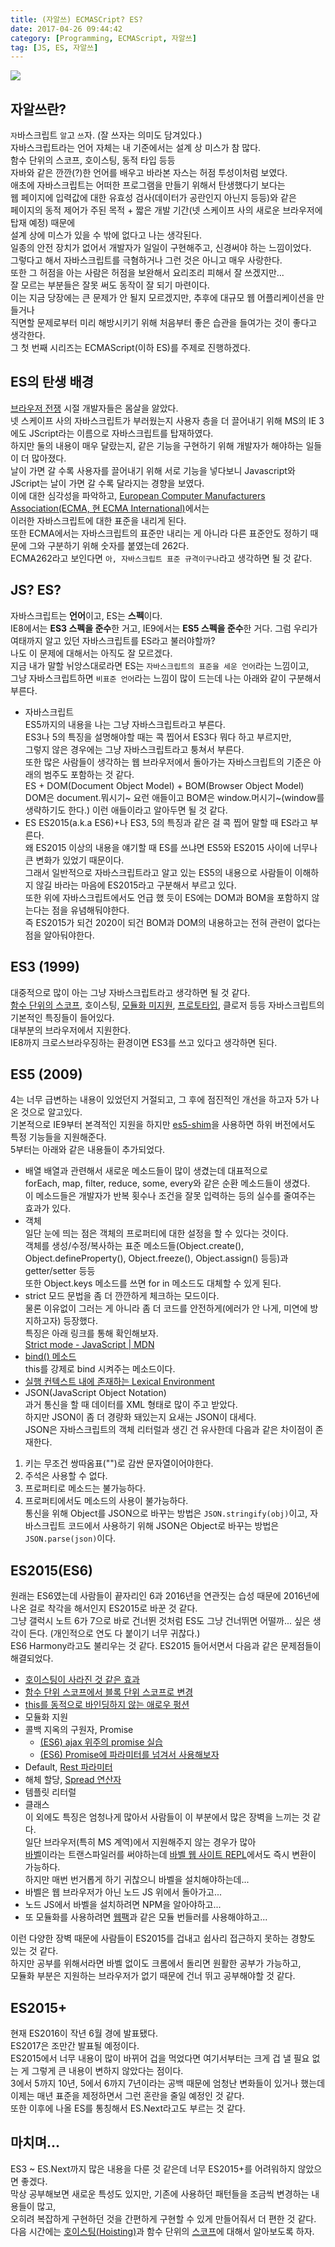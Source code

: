 ```yaml
---
title: (자알쓰) ECMASCript? ES?
date: 2017-04-26 09:44:42
category: [Programming, ECMAScript, 자알쓰]
tag: [JS, ES, 자알쓰]
---
```

![](/images/js-001-es/thumb.png)

## 자알쓰란?
`자`바스크립트 `알`고 `쓰`자. (잘 쓰자는 의미도 담겨있다.)  
자바스크립트라는 언어 자체는 내 기준에서는 설계 상 미스가 참 많다.  
함수 단위의 스코프, 호이스팅, 동적 타입 등등  
자바와 같은 깐깐(?)한 언어를 배우고 바라본 자스는 허점 투성이처럼 보였다.  
애초에 자바스크립트는 어떠한 프로그램을 만들기 위해서 탄생했다기 보다는  
웹 페이지에 입력값에 대한 유효성 검사(데이터가 공란인지 아닌지 등등)와 같은  
페이지의 동적 제어가 주된 목적 + 짧은 개발 기간(넷 스케이프 사의 새로운 브라우저에 탑재 예정) 때문에  
설계 상에 미스가 있을 수 밖에 없다고 나는 생각된다.  
일종의 안전 장치가 없어서 개발자가 일일이 구현해주고, 신경써야 하는 느낌이었다.  
그렇다고 해서 자바스크립트를 극혐하거나 그런 것은 아니고 매우 사랑한다.  
또한 그 허점을 아는 사람은 허점을 보완해서 요리조리 피해서 잘 쓰겠지만...  
잘 모르는 부분들은 잘못 써도 동작이 잘 되기 마련이다.  
이는 지금 당장에는 큰 문제가 안 될지 모르겠지만, 추후에 대규모 웹 어플리케이션을 만들거나  
직면할 문제로부터 미리 해방시키기 위해 처음부터 좋은 습관을 들여가는 것이 좋다고 생각한다.  
그 첫 번째 시리즈는 ECMAScript(이하 ES)를 주제로 진행하겠다.  

## ES의 탄생 배경
[브라우저 전쟁](https://ko.wikipedia.org/wiki/%EB%B8%8C%EB%9D%BC%EC%9A%B0%EC%A0%80_%EC%A0%84%EC%9F%81) 시절 개발자들은 몸살을 앓았다.  
넷 스케이프 사의 자바스크립트가 부러웠는지 사용자 층을 더 끌어내기 위해 MS의 IE 3에도 JScript라는 이름으로 자바스크립트를 탑재하였다.  
하지만 둘의 내용이 매우 달랐는지, 같은 기능을 구현하기 위해 개발자가 해야하는 일들이 더 많아졌다.  
날이 가면 갈 수록 사용자를 끌어내기 위해 서로 기능을 넣다보니 Javascript와 JScript는 날이 가면 갈 수록 달라지는 경향을 보였다.  
이에 대한 심각성을 파악하고, [European Computer Manufacturers Association(ECMA, 현 ECMA International)](https://ko.wikipedia.org/wiki/Ecma_%EC%9D%B8%ED%84%B0%EB%82%B4%EC%85%94%EB%84%90)에서는  
이러한 자바스크립트에 대한 표준을 내리게 된다.  
또한 ECMA에서는 자바스크립트의 표준만 내리는 게 아니라 다른 표준안도 정하기 때문에 그와 구분하기 위해 숫자를 붙였는데 262다.  
ECMA262라고 보인다면 `아, 자바스크립트 표준 규격이구나`라고 생각하면 될 것 같다.  

## JS? ES?
자바스크립트는 **언어**이고, ES는 **스펙**이다.  
IE8에서는 **ES3 스펙을 준수**한 거고, IE9에서는 **ES5 스펙을 준수**한 거다.
그럼 우리가 여태까지 알고 있던 자바스크립트를 ES라고 불러야할까?  
나도 이 문제에 대해서는 아직도 잘 모르겠다.  
지금 내가 말할 뉘앙스대로라면 ES는 `자바스크립트의 표준을 세운 언어`라는 느낌이고,  
그냥 자바스크립트하면 `비표준 언어`라는 느낌이 많이 드는데 나는 아래와 같이 구분해서 부른다.  
* 자바스크립트  
ES5까지의 내용을 나는 그냥 자바스크립트라고 부른다.  
ES3나 5의 특징을 설명해야할 때는 콕 찝어서 ES3다 뭐다 하고 부르지만,  
그렇지 않은 경우에는 그냥 자바스크립트라고 퉁쳐서 부른다.  
또한 많은 사람들이 생각하는 웹 브라우저에서 돌아가는 자바스크립트의 기준은 아래의 범주도 포함하는 것 같다.  
ES + DOM(Document Object Model) + BOM(Browser Object Model)  
DOM은 document.뭐시기~ 요런 애들이고 BOM은 window.머시기~(window를 생략하기도 한다.) 이런 애들이라고 알아두면 될 것 같다.  
* ES
ES2015(a.k.a ES6)+나 ES3, 5의 특징과 같은 걸 콕 찝어 말할 때 ES라고 부른다.  
왜 ES2015 이상의 내용을 얘기할 때 ES를 쓰냐면 ES5와 ES2015 사이에 너무나 큰 변화가 있었기 때문이다.  
그래서 일반적으로 자바스크립트라고 알고 있는 ES5의 내용으로 사람들이 이해하지 않길 바라는 마음에 ES2015라고 구분해서 부르고 있다.  
또한 위에 자바스크립트에서도 언급 했 듯이 ES에는 DOM과 BOM을 포함하지 않는다는 점을 유념해둬야한다.  
즉 ES2015가 되건 2020이 되건 BOM과 DOM의 내용하고는 전혀 관련이 없다는 점을 알아둬야한다.

## ES3 (1999)
대중적으로 많이 아는 그냥 자바스크립트라고 생각하면 될 것 같다.  
[함수 단위의 스코프](/2016/11/10/ES6-Scope/#ES5의-함수-단위의-스코프), 호이스팅, [모듈화 미지원](/2016/11/10/ES6-Scope/#함수-단위-스코프의-극복-모듈화), [프로토타입](http://cafe.naver.com/hacosa/185157), 클로저 등등 자바스크립트의 기본적인 특징들이 들어있다.  
대부분의 브라우저에서 지원한다.  
IE8까지 크로스브라우징하는 환경이면 ES3를 쓰고 있다고 생각하면 된다.  

## ES5 (2009)
4는 너무 급변하는 내용이 있었던지 거절되고, 그 후에 점진적인 개선을 하고자 5가 나온 것으로 알고있다.  
기본적으로 IE9부터 본격적인 지원을 하지만 [es5-shim](https://github.com/es-shims/es5-shim)을 사용하면 하위 버전에서도 특정 기능들을 지원해준다.  
5부터는 아래와 같은 내용들이 추가되었다.  
* 배열 
배열과 관련해서 새로운 메소드들이 많이 생겼는데 대표적으로  
forEach, map, filter, reduce, some, every와 같은 순환 메소드들이 생겼다.  
이 메소드들은 개발자가 반복 횟수나 조건을 잘못 입력하는 등의 실수를 줄여주는 효과가 있다.  
* 객체  
일단 눈에 띄는 점은 객체의 프로퍼티에 대한 설정을 할 수 있다는 것이다.  
객체를 생성/수정/복사하는 표준 메소드들(Object.create(), Object.defineProperty(), Object.freeze(), Object.assign() 등등)과 getter/setter 등등  
또한 Object.keys 메소드를 쓰면 for in 메소드도 대체할 수 있게 된다.  
* strict 모드
문법을 좀 더 깐깐하게 체크하는 모드이다.  
물론 이유없이 그러는 게 아니라 좀 더 코드를 안전하게(에러가 안 나게, 미연에 방지하고자) 등장했다.  
특징은 아래 링크를 통해 확인해보자.  
[Strict mode - JavaScript | MDN](https://developer.mozilla.org/ko/docs/Web/JavaScript/Reference/Strict_mode)  
* [bind() 메소드](https://developer.mozilla.org/ko/docs/Web/JavaScript/Reference/Global_Objects/Function/bind)    
this를 강제로 bind 시켜주는 메소드이다.  
* [실행 컨텍스트 내에 존재하는 Lexical Environment](http://huns.me/development/1407)  
* JSON(JavaScript Object Notation)  
과거 통신을 할 때 데이터를 XML 형태로 많이 주고 받았다.  
하지만 JSON이 좀 더 경량화 돼있는지 요새는 JSON이 대세다.  
JSON은 자바스크립트의 객체 리터럴과 생긴 건 유사한데 다음과 같은 차이점이 존재한다.  
1. 키는 무조건 쌍따옴표("")로 감싼 문자열이어야한다.  
2. 주석은 사용할 수 없다.  
3. 프로퍼티로 메소드는 불가능하다.
4. 프로퍼티에서도 메소드의 사용이 불가능하다.  
통신을 위해 Object를 JSON으로 바꾸는 방법은 `JSON.stringify(obj)`이고, 자바스크립트 코드에서 사용하기 위해 JSON은 Object로 바꾸는 방법은 `JSON.parse(json)`이다.       

## ES2015(ES6)
원래는 ES6였는데 사람들이 끝자리인 6과 2016년을 연관짓는 습성 때문에 2016년에 나온 걸로 착각을 해서인지 ES2015로 바꾼 것 같다.  
그냥 갤럭시 노트 6가 7으로 바로 건너뛴 것처럼 ES도 그냥 건너뛰면 어떨까... 싶은 생각이 든다. (개인적으로 연도 다 붙이기 너무 귀찮다.)  
ES6 Harmony라고도 불리우는 것 같다.
ES2015 들어서면서 다음과 같은 문제점들이 해결되었다.  
* [호이스팅이 사라진 것 같은 효과](/2016/11/10/ES6-Scope/#TDZ)  
* [함수 단위 스코프에서 블록 단위 스코프로 변경](/2016/11/10/ES6-Scope/#ES6의-블록-단위의-스코프)  
* [this를 동적으로 바인딩하지 않는 애로우 펑션](/2017/02/15/es-this/#애로우-펑션으로서-호출할-때)  
* 모듈화 지원  
* 콜백 지옥의 구원자, Promise  
  * [(ES6) ajax 위주의 promise 실습](/2017/01/21/ES6-Promise-with-ajax/)  
  * [(ES6) Promise에 파라미터를 넘겨서 사용해보자](/2017/04/04/js-promise-param/)
* Default, [Rest 파라미터](http://cafe.naver.com/hacosa/187244)  
* 해체 할당, [Spread 연산자](http://cafe.naver.com/hacosa/187244)  
* 템플릿 리터럴  
* 클래스  
이 외에도 특징은 엄청나게 많아서 사람들이 이 부분에서 많은 장벽을 느끼는 것 같다.  
일단 브라우저(특히 MS 계역)에서 지원해주지 않는 경우가 많아  
[바벨](/2016/11/11/Babel-ES6-with-IE8/)이라는 트랜스파일러를 써야하는데 [바벨 웹 사이트 REPL](https://babeljs.io/repl/)에서도 즉시 변환이 가능하다.  
하지만 매번 번거롭게 하기 귀찮으니 바벨을 설치해야하는데...  
* 바벨은 웹 브라우저가 아닌 노드 JS 위에서 돌아가고...  
* 노드 JS에서 바벨을 설치하려면 NPM을 알아야하고...  
* 또 모듈화를 사용하려면 [웹팩](/2016/11/18/Module-bundling-with-Webpck/)과 같은 모듈 번들러를 사용해야하고...  

이런 다양한 장벽 때문에 사람들이 ES2015를 겁내고 쉽사리 접근하지 못하는 경향도 있는 것 같다.  
하지만 공부를 위해서라면 바벨 없이도 크롬에서 돌리면 원활한 공부가 가능하고,  
모듈화 부분은 지원하는 브라우저가 없기 때문에 건너 뛰고 공부해야할 것 같다.

## ES2015+  
현재 ES2016이 작년 6월 경에 발표됐다.  
ES2017은 조만간 발표될 예정이다.  
ES2015에서 너무 내용이 많이 바뀌어 겁을 먹었다면 여기서부터는 크게 겁 낼 필요 없는 게 그렇게 큰 내용이 변하지 않았다는 점이다.  
3에서 5까지 10년, 5에서 6까지 7년이라는 공백 때문에 엄청난 변화들이 있거나 했는데  
이제는 매년 표준을 제정하면서 그런 혼란을 줄일 예정인 것 같다.  
또한 이후에 나올 ES를 통칭해서 ES.Next라고도 부르는 것 같다.  

## 마치며...
ES3 ~ ES.Next까지 많은 내용을 다룬 것 같은데 너무 ES2015+를 어려워하지 않았으면 좋겠다.  
막상 공부해보면 새로운 특성도 있지만, 기존에 사용하던 패턴들을 조금씩 변경하는 내용들이 많고,  
오히려 복잡하게 구현하던 것을 간편하게 구현할 수 있게 만들어줘서 더 편한 것 같다.  
다음 시간에는 [호이스팅(Hoisting)](/2017/04/26/js-002-hoisting/)과 함수 단위의 [스코프](/2017/04/27/js-003-scope/)에 대해서 알아보도록 하자.  